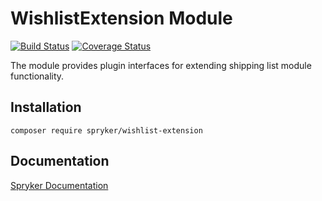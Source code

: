 # WishlistExtension Module
[![Build Status](https://travis-ci.org/spryker/wishlist-extension.svg)](https://travis-ci.org/spryker/wishlist-extension)
[![Coverage Status](https://coveralls.io/repos/github/spryker/wishlist-extension/badge.svg)](https://coveralls.io/github/spryker/wishlist-extension)

The module provides plugin interfaces for extending shipping list module functionality.

## Installation

```
composer require spryker/wishlist-extension
```

## Documentation

[Spryker Documentation](https://academy.spryker.com/developing_with_spryker/module_guide/modules.html)
